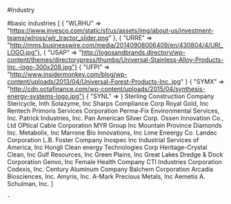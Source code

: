 #Industry

  #basic industries
     [ { "WLRHU" => "https://www.invesco.com/static/sf/us/assets/img/about-us/investment-teams/wlross/wlr_tractor_slider.png" },
       { "URRE" => "http://mms.businesswire.com/media/20140908006409/en/430804/4/URI_LOGO.jpg"},
      { "USAP" => "http://logosandbrands.directory/wp-content/themes/directorypress/thumbs/Universal-Stainless-Alloy-Products-Inc.-logo-300x208.jpg"}
     { "UFPI" => "http://www.insidermonkey.com/blog/wp-content/uploads/2013/04/Universal-Forest-Products-Inc..jpg" }
     { "SYMX" => "http://cdn.octafinance.com/wp-content/uploads/2015/04/synthesis-energy-systems-logo.jpg"}
     { "SYNL" => }
     Sterling Construction Company
     Stericycle, Inth
     Solazyme, Inc
     Sharps Compliance Corp
     Royal Gold, Inc
     Rentech
     Primoris Services Corporation
     Perma-Fix Environmental Services, Inc.
     Patrick Industries, Inc.
     Pan American Silver Corp.
     Ossen Innovation Co., Ltd
     OPtical Cable Corporation
     MYR Group Inc
     Mountain Province Diamonds Inc.
     Metabolix, Inc
     Marrone Bio Innovations, Inc
     Lime Eneergy Co.
     Landec Corporation
     L.B. Foster Company
     Inospec Inc
     Industrial Services of America, Inc
     Hongli Clean energy Technologies Corp
     Heritage-Crystal Clean, Inc
     Gulf Resources, Inc
     Green Plains, Inc
     Great Lakes Dredge & Dock Corporation
     Genvo, Inc
     Female Health Company
     CTI Industries Corporation
     Codexis, Inc.
     Century Aluminum Company
     Balchem Corporation
     Arcadia Biosciences, Inc.
     Amyris, Inc.
     A-Mark Precious Metals, Inc
     Aemetis
     A. Schulman, Inc.
    ]







    -
